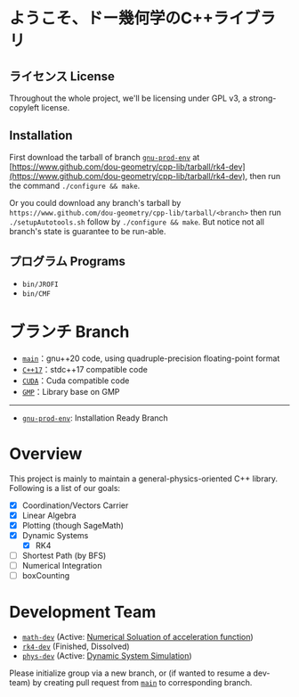 # ようこそ、ドー幾何学のC++ライブラリ

## ライセンス License

Throughout the whole project, we'll be licensing under GPL v3, a strong-copyleft license.

## Installation

First download the tarball of branch [`gnu-prod-env`](https://github.com/dou-geometry/cpp-lib/tree/gnu-prod-env) at [https://www.github.com/dou-geometry/cpp-lib/tarball/rk4-dev](https://www.github.com/dou-geometry/cpp-lib/tarball/rk4-dev), then run the command `./configure && make`.

Or you could download any branch's tarball by `https://www.github.com/dou-geometry/cpp-lib/tarball/<branch>` then run `./setupAutotools.sh` follow by `./configure && make`. But notice not all branch's state is guarantee to be run-able.

## プログラム Programs

- `bin/JROFI`
- `bin/CMF`

# ブランチ Branch

- [`main`](https://github.com/dou-geometry/cpp-lib/tree/main)：gnu++20 code, using quadruple-precision floating-point format
- [`C++17`](https://github.com/dou-geometry/cpp-lib/tree/C++17)：stdc++17 compatible code
- [`CUDA`](https://github.com/dou-geometry/cpp-lib/tree/CUDA)：Cuda compatible code
- [`GMP`](https://github.com/dou-geometry/cpp-lib/tree/GMP)：Library base on GMP

---

- [`gnu-prod-env`](https://github.com/dou-geometry/cpp-lib/tree/gnu-prod-env): Installation Ready Branch

# Overview

This project is mainly to maintain a general-physics-oriented C++ library. Following is a list of our goals:

- [x] Coordination/Vectors Carrier
- [x] Linear Algebra
- [x] Plotting (though SageMath)
- [x] Dynamic Systems
  - [x] RK4
- [ ] Shortest Path (by BFS)
- [ ] Numerical Integration
- [ ] boxCounting

# Development Team

- [`math-dev`](https://github.com/dou-geometry/cpp-lib/tree/math-dev) (Active: [Numerical Soluation of acceleration function](https://github.com/dou-geometry/cpp-lib/projects/5))
- [`rk4-dev`](https://github.com/dou-geometry/cpp-lib/tree/rk4-dev) (Finished, Dissolved)
- [`phys-dev`](https://github.com/dou-geometry/cpp-lib/tree/phys-dev) (Active: [Dynamic System Simulation](https://github.com/dou-geometry/cpp-lib/projects/4))

Please initialize group via a new branch, or (if wanted to resume a dev-team) by creating pull request from [`main`](https://github.com/dou-geometry/cpp-lib/tree/main) to corresponding branch.
